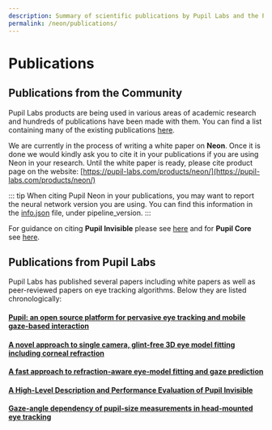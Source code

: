 ```yaml
---
description: Summary of scientific publications by Pupil Labs and the Pupil Community.
permalink: /neon/publications/
---
```


# Publications

## Publications from the Community
Pupil Labs products are being used in various areas of academic research and hundreds of publications have been made with them. You can find a list containing many of the existing publications [here](https://pupil-labs.com/publications/).


We are currently in the process of writing a white paper on **Neon**. Once it is done we would kindly ask you to cite it in your publications if you are using Neon in your research. Until the white paper is ready, please cite product page on the website:
[https://pupil-labs.com/products/neon/](https://pupil-labs.com/products/neon/)

::: tip
When citing Pupil Neon in your publications, you may want to report the neural network version you are using. You can find this information in the [info.json](/neon/reference/export-formats/#info-json) file, under pipeline_version.
:::

For guidance on citing **Pupil Invisible** please see [here](/invisible/publications) and for **Pupil Core** see [here](/core/academic-citation).

## Publications from Pupil Labs
Pupil Labs has published several papers including white papers as well as peer-reviewed papers on eye tracking algorithms. Below they are listed chronologically:

#### [Pupil: an open source platform for pervasive eye tracking and mobile gaze-based interaction](https://arxiv.org/pdf/1405.0006)

#### [A novel approach to single camera, glint-free 3D eye model fitting including corneal refraction](https://www.researchgate.net/profile/Kai-Dierkes/publication/325634500_A_novel_approach_to_single_camera_glint-free_3D_eye_model_fitting_including_corneal_refraction/links/5cd42c3fa6fdccc9dd98b24e/A-novel-approach-to-single-camera-glint-free-3D-eye-model-fitting-including-corneal-refraction.pdf)

#### [A fast approach to refraction-aware eye-model fitting and gaze prediction](https://www.researchgate.net/profile/Kai-Dierkes/publication/333490770_A_fast_approach_to_refraction-aware_eye-model_fitting_and_gaze_prediction/links/5d1619cf92851cf44053919f/A-fast-approach-to-refraction-aware-eye-model-fitting-and-gaze-prediction.pdf)

#### [A High-Level Description and Performance Evaluation of Pupil Invisible](https://arxiv.org/pdf/2009.00508)

#### [Gaze-angle dependency of pupil-size measurements in head-mounted eye tracking](https://link.springer.com/article/10.3758/s13428-021-01657-8)